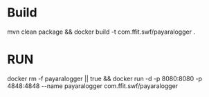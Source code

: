 # Build
mvn clean package && docker build -t com.ffit.swf/payaralogger .

# RUN

docker rm -f payaralogger || true && docker run -d -p 8080:8080 -p 4848:4848 --name payaralogger com.ffit.swf/payaralogger 